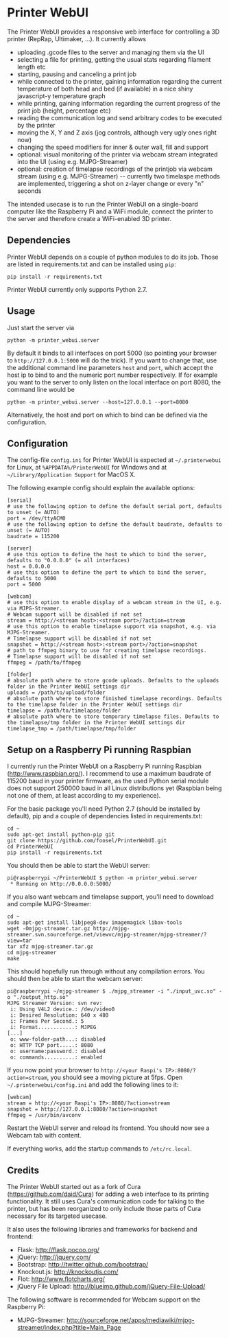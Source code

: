 Printer WebUI
=============

The Printer WebUI provides a responsive web interface for controlling a 3D printer (RepRap, Ultimaker, ...). It currently
allows

* uploading .gcode files to the server and managing them via the UI
* selecting a file for printing, getting the usual stats regarding filament length etc
* starting, pausing and canceling a print job
* while connected to the printer, gaining information regarding the current temperature of both head and bed (if available) in a nice shiny javascript-y temperature graph
* while printing, gaining information regarding the current progress of the print job (height, percentage etc)
* reading the communication log and send arbitrary codes to be executed by the printer
* moving the X, Y and Z axis (jog controls, although very ugly ones right now)
* changing the speed modifiers for inner & outer wall, fill and support
* optional: visual monitoring of the printer via webcam stream integrated into the UI (using e.g. MJPG-Streamer)
* optional: creation of timelapse recordings of the printjob via webcam stream (using e.g. MJPG-Streamer) -- currently two timelaspe methods are implemented, triggering a shot on z-layer change or every "n" seconds

The intended usecase is to run the Printer WebUI on a single-board computer like the Raspberry Pi and a WiFi module,
connect the printer to the server and therefore create a WiFi-enabled 3D printer.

Dependencies
------------

Printer WebUI depends on a couple of python modules to do its job. Those are listed in requirements.txt and can be
installed using `pip`:

    pip install -r requirements.txt

Printer WebUI currently only supports Python 2.7.

Usage
-----

Just start the server via

    python -m printer_webui.server

By default it binds to all interfaces on port 5000 (so pointing your browser to `http://127.0.0.1:5000`
will do the trick). If you want to change that, use the additional command line parameters `host` and `port`,
which accept the host ip to bind to and the numeric port number respectively. If for example you want to the server
to only listen on the local interface on port 8080, the command line would be

    python -m printer_webui.server --host=127.0.0.1 --port=8080

Alternatively, the host and port on which to bind can be defined via the configuration.

Configuration
-------------

The config-file `config.ini` for Printer WebUI is expected at `~/.printerwebui` for Linux, at `%APPDATA%/PrinterWebUI`
for Windows and at `~/Library/Application Support` for MacOS X.

The following example config should explain the available options:

    [serial]
    # use the following option to define the default serial port, defaults to unset (= AUTO)
    port = /dev/ttyACM0
    # use the following option to define the default baudrate, defaults to unset (= AUTO)
    baudrate = 115200

    [server]
    # use this option to define the host to which to bind the server, defaults to "0.0.0.0" (= all interfaces)
    host = 0.0.0.0
    # use this option to define the port to which to bind the server, defaults to 5000
    port = 5000

    [webcam]
    # use this option to enable display of a webcam stream in the UI, e.g. via MJPG-Streamer.
    # Webcam support will be disabled if not set
    stream = http://<stream host>:<stream port>/?action=stream
    # use this option to enable timelapse support via snapshot, e.g. via MJPG-Streamer.
    # Timelapse support will be disabled if not set
    snapshot = http://<stream host>:<stream port>/?action=snapshot
    # path to ffmpeg binary to use for creating timelapse recordings.
    # Timelapse support will be disabled if not set
    ffmpeg = /path/to/ffmpeg

    [folder]
    # absolute path where to store gcode uploads. Defaults to the uploads folder in the Printer WebUI settings dir
    uploads = /path/to/upload/folder
    # absolute path where to store finished timelapse recordings. Defaults to the timelapse folder in the Printer WebUI settings dir
    timelapse = /path/to/timelapse/folder
    # absolute path where to store temporary timelapse files. Defaults to the timelapse/tmp folder in the Printer WebUI settings dir
    timelapse_tmp = /path/timelapse/tmp/folder

Setup on a Raspberry Pi running Raspbian
----------------------------------------

I currently run the Printer WebUI on a Raspberry Pi running Raspbian (http://www.raspbian.org/). I recommend to use
a maximum baudrate of 115200 baud in your printer firmware, as the used Python serial module does not support 
250000 baud in all Linux distributions yet (Raspbian being not one of them, at least according to my experience). 

For the basic package you'll need Python 2.7 (should be installed by default), pip and a couple of dependencies
listed in requirements.txt:

    cd ~
    sudo apt-get install python-pip git
    git clone https://github.com/foosel/PrinterWebUI.git
    cd PrinterWebUI
    pip install -r requirements.txt

You should then be able to start the WebUI server:

    pi@raspberrypi ~/PrinterWebUI $ python -m printer_webui.server
     * Running on http://0.0.0.0:5000/

If you also want webcam and timelapse support, you'll need to download and compile MJPG-Streamer:

    cd ~
    sudo apt-get install libjpeg8-dev imagemagick libav-tools
    wget -Omjpg-streamer.tar.gz http://mjpg-streamer.svn.sourceforge.net/viewvc/mjpg-streamer/mjpg-streamer/?view=tar
    tar xfz mjpg-streamer.tar.gz
    cd mjpg-streamer
    make

This should hopefully run through without any compilation errors. You should then be able to start the webcam server:

    pi@raspberrypi ~/mjpg-streamer $ ./mjpg_streamer -i "./input_uvc.so" -o "./output_http.so"
    MJPG Streamer Version: svn rev:
     i: Using V4L2 device.: /dev/video0
     i: Desired Resolution: 640 x 480
     i: Frames Per Second.: 5
     i: Format............: MJPEG
    [...]
     o: www-folder-path...: disabled
     o: HTTP TCP port.....: 8080
     o: username:password.: disabled
     o: commands..........: enabled

If you now point your browser to `http://<your Raspi's IP>:8080/?action=stream`, you should see a moving picture at 5fps.
Open `~/.printerwebui/config.ini` and add the following lines to it:

    [webcam]
    stream = http://<your Raspi's IP>:8080/?action=stream
    snapshot = http://127.0.0.1:8080/?action=snapshot
    ffmpeg = /usr/bin/avconv

Restart the WebUI server and reload its frontend. You should now see a Webcam tab with content.

If everything works, add the startup commands to `/etc/rc.local`.

Credits
-------

The Printer WebUI started out as a fork of Cura (https://github.com/daid/Cura) for adding a web interface to its
printing functionality. It still uses Cura's communication code for talking to the printer, but has been reorganized to
only include those parts of Cura necessary for its targeted usecase.

It also uses the following libraries and frameworks for backend and frontend:

* Flask: http://flask.pocoo.org/
* jQuery: http://jquery.com/
* Bootstrap: http://twitter.github.com/bootstrap/
* Knockout.js: http://knockoutjs.com/
* Flot: http://www.flotcharts.org/
* jQuery File Upload: http://blueimp.github.com/jQuery-File-Upload/

The following software is recommended for Webcam support on the Raspberry Pi:

* MJPG-Streamer: http://sourceforge.net/apps/mediawiki/mjpg-streamer/index.php?title=Main_Page
